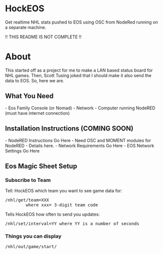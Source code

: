 # HockEOS
Get realtime NHL stats pushed to EOS using OSC from NodeRed running on a separate machine.

!! THIS README IS NOT COMPLETE !!

<h1>About</h1>
This started off as a project for me to make a LAN based status board for NHL games. Then, Scott Tusing joked that I should make it also send the data to EOS. So, here we are.

<h2>What You Need</h2>
- Eos Family Console (or Nomad)
- Network
- Computer running NodeRED (must have internet connection)

<h2>Installation Instructions (COMING SOON)</h2>
- NodeRED Instructions Go Here
- Need OSC and MOMENT modules for NodeRED - Details here.
- Network Requirements Go Here
- EOS Network Settings Go Here

<h2>Eos Magic Sheet Setup</h2>

<h3>Subscribe to Team</h3>
  Tell: HockEOS which team you want to see game data for:
    <pre>/nhl/get/team=XXX
        where xxx= 3-digit team code</pre>

   
  Tells HockEOS how often to send you updates:
    <pre>/nhl/set/interval=YY
        where YY is a number of seconds</pre>



<h3>Things you can display</h3>
    <pre>/nhl/out/game/start/</pre>
